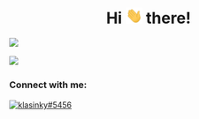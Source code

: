 <h1 align="center">Hi <img src="https://raw.githubusercontent.com/ABSphreak/ABSphreak/master/gifs/Hi.gif" width="30px"> there!</h1>

![](https://media.giphy.com/media/kFNOjYHyiasfjuhK1T/giphy.gif)

<img src="https://gpvc.arturio.dev/klasinky"></p>
<h3 align="left">Connect with me:</h3><p align="right">

<p align="left">

<a href="https://discord.gg/DAntunes#9456" target="blank"><img align="center" src="https://raw.githubusercontent.com/rahuldkjain/github-profile-readme-generator/master/src/images/icons/Social/discord.svg" alt="klasinky#5456" height="30" width="40" /></a>
</p>
